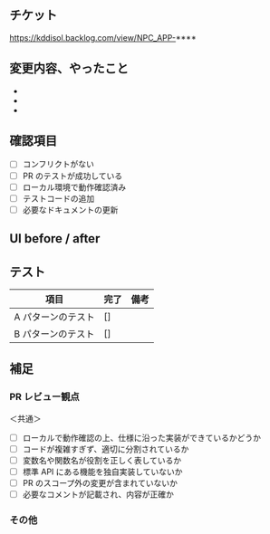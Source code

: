<!-- I want to review in Japanese. -->

## チケット

<!-- 関連するBacklogのチケットのリンクを記載 -->

https://kddisol.backlog.com/view/NPC_APP-****

## 変更内容、やったこと

-
-
-

## 確認項目

- [ ] コンフリクトがない
- [ ] PR のテストが成功している
- [ ] ローカル環境で動作確認済み
- [ ] テストコードの追加
- [ ] 必要なドキュメントの更新

## UI before / after

<!-- UIに変更が加わる場合、画像または動画を添付 -->

## テスト

<!-- 動作確認した項目を記載 -->

| 項目               | 完了 | 備考 |
| ------------------ | ---- | ---- |
| A パターンのテスト | []   |      |
| B パターンのテスト | []   |      |

## 補足

### PR レビュー観点

＜共通＞

- [ ] ローカルで動作確認の上、仕様に沿った実装ができているかどうか
- [ ] コードが複雑すぎず、適切に分割されているか
- [ ] 変数名や関数名が役割を正しく表しているか
- [ ] 標準 API にある機能を独自実装していないか
- [ ] PR のスコープ外の変更が含まれていないか
- [ ] 必要なコメントが記載され、内容が正確か

### その他

<!-- 他に何かあれば記載 -->

<!-- for GitHub Copilot review rule -->
<!--
レビューする際には、以下のprefix(接頭辞)をつけてください
[must] → かならず変更してね
[imo] → 自分の意見だとこうだけど修正必須ではないよ(in my opinion)
[nits] → ささいな指摘(nitpick)
[fyi] → 参考情報
-->
<!-- for GitHub Copilot review rule-->

<!-- I want to review in Japanese. -->
